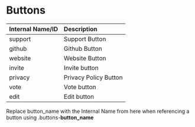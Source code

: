 # Buttons

| Internal Name/ID | Description |
| :--- | :--- |
| support | Support Button |
| github | Github Button |
| website | Website Button |
| invite | Invite button |
| privacy | Privacy Policy Button |
| vote | Vote button |
| edit | Edit button |

Replace button\_name with the Internal Name from here when referencing a button using .buttons-**button\_name** 


